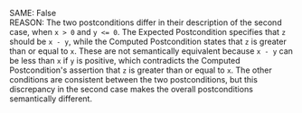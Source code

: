 SAME: False  
REASON: The two postconditions differ in their description of the second case, when `x > 0` and `y <= 0`. The Expected Postcondition specifies that `z` should be `x - y`, while the Computed Postcondition states that `z` is greater than or equal to `x`. These are not semantically equivalent because `x - y` can be less than `x` if `y` is positive, which contradicts the Computed Postcondition's assertion that `z` is greater than or equal to `x`. The other conditions are consistent between the two postconditions, but this discrepancy in the second case makes the overall postconditions semantically different.
